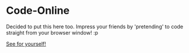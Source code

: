 # Code-Online
Decided to put this here too. Impress your friends by 'pretending' to code straight from your browser window! :p

[See for yourself!](https://noy.github.io/Fake-Code-Typer)
